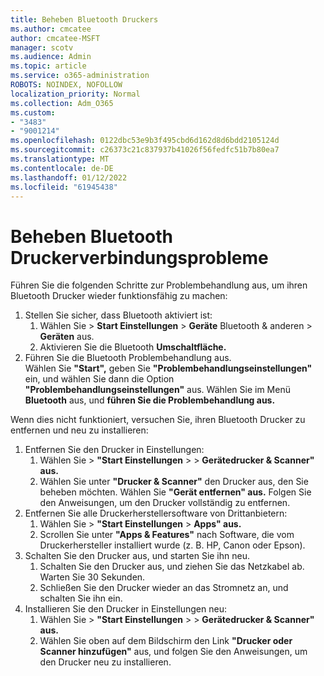 ```yaml
---
title: Beheben Bluetooth Druckers
ms.author: cmcatee
author: cmcatee-MSFT
manager: scotv
ms.audience: Admin
ms.topic: article
ms.service: o365-administration
ROBOTS: NOINDEX, NOFOLLOW
localization_priority: Normal
ms.collection: Adm_O365
ms.custom:
- "3483"
- "9001214"
ms.openlocfilehash: 0122dbc53e9b3f495cbd6d162d8d6bdd2105124d
ms.sourcegitcommit: c26373c21c837937b41026f56fedfc51b7b80ea7
ms.translationtype: MT
ms.contentlocale: de-DE
ms.lasthandoff: 01/12/2022
ms.locfileid: "61945438"
---
```

# <a name="fix-bluetooth-printer-connection-issues"></a>Beheben Bluetooth Druckerverbindungsprobleme

Führen Sie die folgenden Schritte zur Problembehandlung aus, um ihren Bluetooth Drucker wieder funktionsfähig zu machen:


1. Stellen Sie sicher, dass Bluetooth aktiviert ist:
    1. Wählen Sie  >  **Start Einstellungen**  >  **Geräte** Bluetooth & anderen  >  **Geräten** aus.
    2. Aktivieren Sie die Bluetooth **Umschaltfläche.**
2. Führen Sie die Bluetooth Problembehandlung aus. <br>
    Wählen Sie **"Start",** geben Sie **"Problembehandlungseinstellungen"** ein, und wählen Sie dann die Option **"Problembehandlungseinstellungen"** aus. Wählen Sie im Menü **Bluetooth** aus, und **führen Sie die Problembehandlung aus.**

Wenn dies nicht funktioniert, versuchen Sie, ihren Bluetooth Drucker zu entfernen und neu zu installieren:

1. Entfernen Sie den Drucker in Einstellungen:
    1. Wählen Sie  >  **"Start Einstellungen**  >    >  **Gerätedrucker & Scanner" aus.**
    2. Wählen Sie unter **"Drucker & Scanner"** den Drucker aus, den Sie beheben möchten. Wählen Sie **"Gerät entfernen" aus.** Folgen Sie den Anweisungen, um den Drucker vollständig zu entfernen.
2. Entfernen Sie alle Druckerherstellersoftware von Drittanbietern:
    1. Wählen Sie  >  **"Start Einstellungen**  >  **Apps" aus.**
    2. Scrollen Sie unter **"Apps & Features"** nach Software, die vom Druckerhersteller installiert wurde (z. B. HP, Canon oder Epson).
3. Schalten Sie den Drucker aus, und starten Sie ihn neu.
   1. Schalten Sie den Drucker aus, und ziehen Sie das Netzkabel ab. Warten Sie 30 Sekunden. 
   2. Schließen Sie den Drucker wieder an das Stromnetz an, und schalten Sie ihn ein.
4. Installieren Sie den Drucker in Einstellungen neu:
    1. Wählen Sie  >  **"Start Einstellungen**  >    >  **Gerätedrucker & Scanner" aus.**
    2. Wählen Sie oben auf dem Bildschirm den Link **"Drucker oder Scanner hinzufügen"** aus, und folgen Sie den Anweisungen, um den Drucker neu zu installieren.

